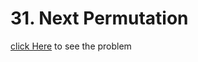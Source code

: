 # 31. Next Permutation
[click Here](https://leetcode.com/problems/next-permutation/) to see the problem
